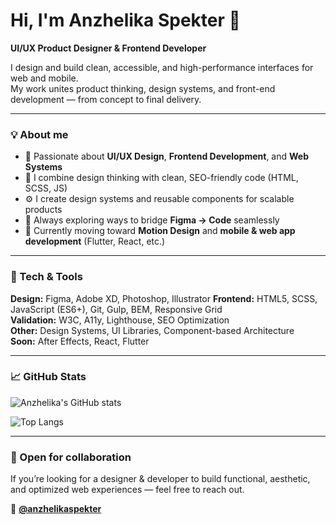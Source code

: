 # Hi, I'm Anzhelika Spekter 👋  
**UI/UX Product Designer & Frontend Developer**

<!--
**anzhelikaspekter/anzhelikaspekter** is a ✨ _special_ ✨ repository because its `README.md` (this file) appears on your GitHub profile.

Here are some ideas to get you started:

- 🔭 I’m currently working on ...
- 🌱 I’m currently learning ...
- 👯 I’m looking to collaborate on ...
- 🤔 I’m looking for help with ...
- 💬 Ask me about ...
- 📫 How to reach me: ...
- 😄 Pronouns: ...
- ⚡ Fun fact: ...
-->

I design and build clean, accessible, and high-performance interfaces for web and mobile.  
My work unites product thinking, design systems, and front-end development — from concept to final delivery.

---

### 💡 About me
- 🎨 Passionate about **UI/UX Design**, **Frontend Development**, and **Web Systems**  
- 🧩 I combine design thinking with clean, SEO-friendly code (HTML, SCSS, JS)  
- ⚙️ I create design systems and reusable components for scalable products  
- 🔗 Always exploring ways to bridge **Figma → Code** seamlessly  
- 🚀 Currently moving toward **Motion Design** and **mobile & web app development** (Flutter, React, etc.)

---

### 🧰 Tech & Tools
**Design:** Figma, Adobe XD, Photoshop, Illustrator
**Frontend:** HTML5, SCSS, JavaScript (ES6+), Git, Gulp, BEM, Responsive Grid  
**Validation:** W3C, A11y, Lighthouse, SEO Optimization  
**Other:** Design Systems, UI Libraries, Component-based Architecture  
**Soon:** After Effects, React, Flutter

---
<!--
### 🌐 Find me online
[🌍 Website](https://spekter.solutions)  
[🎨 Behance](https://www.behance.net/anzhelikaspekter)  
[🟣 Dribbble](https://dribbble.com/anzhelikaspekter)  
[✍️ Medium](https://medium.com/@anzhelikaspekter)  
[📸 Instagram](https://instagram.com/anzhelikaspekter)  
[📌 Pinterest](https://pinterest.com/anzhelikaspekter)  
[💬 Telegram](https://t.me/anzhelikaspekter)  
[💎 Patreon](https://patreon.com/anzhelikaspekter)
-->

### 📈 GitHub Stats
![Anzhelika's GitHub stats](https://github-readme-stats.vercel.app/api?username=anzhelikaspekter&show_icons=true&theme=default&hide_border=true&count_private=true)

![Top Langs](https://github-readme-stats.vercel.app/api/top-langs/?username=anzhelikaspekter&layout=compact&theme=default&hide_border=true)

---

### 🤝 Open for collaboration
If you’re looking for a designer & developer to build functional, aesthetic, and optimized web experiences — feel free to reach out.

📧 **[@anzhelikaspekter](https://t.me/anzhelikaspekter)**

